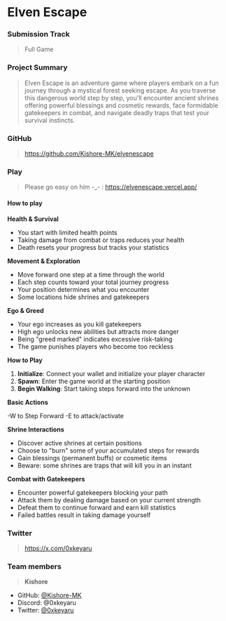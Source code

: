 # Elven Escape

### Submission Track
> Full Game

### Project Summary
> Elven Escape is an adventure game where players embark on a fun journey through a mystical forest seeking escape. As you traverse this dangerous world step by step, you'll encounter ancient shrines offering powerful blessings and cosmetic rewards, face formidable gatekeepers in combat, and navigate deadly traps that test your survival instincts.
  

### GitHub
> https://github.com/Kishore-MK/elvenescape

### Play
> Please go easy on him -_- : https://elvenescape.vercel.app/

#### How to play
**Health & Survival**
- You start with limited health points
- Taking damage from combat or traps reduces your health
- Death resets your progress but tracks your statistics
 
**Movement & Exploration** 
- Move forward one step at a time through the world
- Each step counts toward your total journey progress
- Your position determines what you encounter
- Some locations hide shrines and gatekeepers
 
**Ego & Greed**
- Your ego increases as you kill gatekeepers
- High ego unlocks new abilities but attracts more danger
- Being "greed marked" indicates excessive risk-taking
- The game punishes players who become too reckless

**How to Play**
1. **Initialize**: Connect your wallet and initialize your player character
2. **Spawn**: Enter the game world at the starting position
3. **Begin Walking**: Start taking steps forward into the unknown

**Basic Actions**

-W to Step Forward
-E to attack/activate

**Shrine Interactions**
- Discover active shrines at certain positions
- Choose to "burn" some of your accumulated steps for rewards
- Gain blessings (permanent buffs) or cosmetic items
- Beware: some shrines are traps that will kill you in an instant

**Combat with Gatekeepers**
- Encounter powerful gatekeepers blocking your path
- Attack them by dealing damage based on your current strength
- Defeat them to continue forward and earn kill statistics
- Failed battles result in taking damage yourself
 

### Twitter
> https://x.com/0xkeyaru

### Team members
> **Kishore**

* GitHub: [@Kishore-MK](https://github.com/Kishore-MK)
* Discord: @0xkeyaru
* Twitter: [@0xkeyaru](https://x.com/0xkeyaru)
